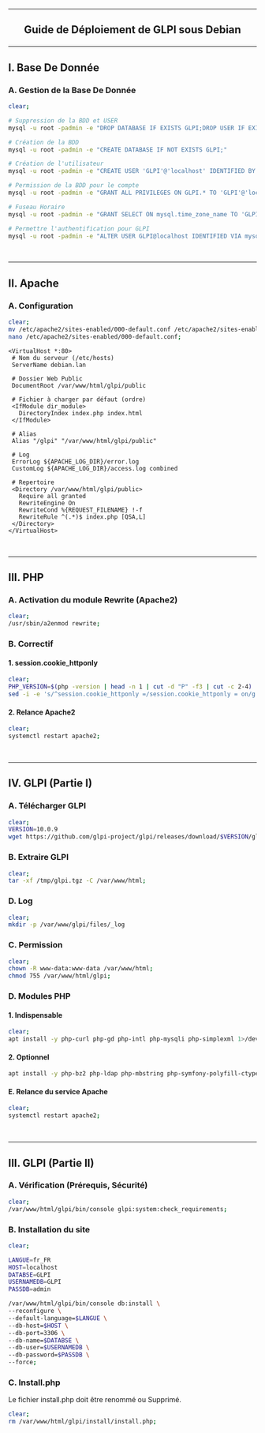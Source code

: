 --------------------------------------------------------------------------------------------------------------------------------------------
## <p align='center'> Guide de Déploiement de GLPI sous Debian </p>
--------------------------------------------------------------------------------------------------------------------------------------------
## I. Base De Donnée
### A. Gestion de la Base De Donnée
```bash
clear;

# Suppression de la BDD et USER
mysql -u root -padmin -e "DROP DATABASE IF EXISTS GLPI;DROP USER IF EXISTS 'GLPI'@'localhost';"

# Création de la BDD
mysql -u root -padmin -e "CREATE DATABASE IF NOT EXISTS GLPI;"

# Création de l'utilisateur
mysql -u root -padmin -e "CREATE USER 'GLPI'@'localhost' IDENTIFIED BY 'admin';"

# Permission de la BDD pour le compte
mysql -u root -padmin -e "GRANT ALL PRIVILEGES ON GLPI.* TO 'GLPI'@'localhost';"

# Fuseau Horaire
mysql -u root -padmin -e "GRANT SELECT ON mysql.time_zone_name TO 'GLPI'@'localhost';"

# Permettre l'authentification pour GLPI
mysql -u root -padmin -e "ALTER USER GLPI@localhost IDENTIFIED VIA mysql_native_password USING PASSWORD('admin');"
```

<br />

--------------------------------------------------------------------------------------------------------------------------------------------
## II. Apache
### A. Configuration
```bash
clear;
mv /etc/apache2/sites-enabled/000-default.conf /etc/apache2/sites-enabled/000-default.conf.old;
nano /etc/apache2/sites-enabled/000-default.conf;
```

```
<VirtualHost *:80>
 # Nom du serveur (/etc/hosts)
 ServerName debian.lan

 # Dossier Web Public
 DocumentRoot /var/www/html/glpi/public
        
 # Fichier à charger par défaut (ordre)
 <IfModule dir_module>
   DirectoryIndex index.php index.html
 </IfModule>

 # Alias
 Alias "/glpi" "/var/www/html/glpi/public"

 # Log
 ErrorLog ${APACHE_LOG_DIR}/error.log
 CustomLog ${APACHE_LOG_DIR}/access.log combined

 # Repertoire
 <Directory /var/www/html/glpi/public>
   Require all granted
   RewriteEngine On
   RewriteCond %{REQUEST_FILENAME} !-f
   RewriteRule ^(.*)$ index.php [QSA,L]
 </Directory>
</VirtualHost>
```

<br />

--------------------------------------------------------------------------------------------------------------------------------------------
## III. PHP
### A. Activation du module Rewrite (Apache2)
```bash
clear;
/usr/sbin/a2enmod rewrite;
```

### B. Correctif
#### 1. session.cookie_httponly
```bash
clear;
PHP_VERSION=$(php -version | head -n 1 | cut -d "P" -f3 | cut -c 2-4)
sed -i -e 's/^session.cookie_httponly =/session.cookie_httponly = on/g' /etc/php/$PHP_VERSION/apache2/php.ini;
```
#### 2. Relance Apache2
```bash
clear;
systemctl restart apache2;
```

<br />

--------------------------------------------------------------------------------------------------------------------------------------------
## IV. GLPI (Partie I)
### A. Télécharger GLPI
```bash
clear;
VERSION=10.0.9
wget https://github.com/glpi-project/glpi/releases/download/$VERSION/glpi-$VERSION.tgz -O /tmp/glpi.tgz 2>/dev/null;
```
### B. Extraire GLPI
```bash
clear;
tar -xf /tmp/glpi.tgz -C /var/www/html;
```
### D. Log
```bash
clear;
mkdir -p /var/www/glpi/files/_log
```

### C. Permission
```bash
clear;
chown -R www-data:www-data /var/www/html;
chmod 755 /var/www/html/glpi;
```


### D. Modules PHP
#### 1. Indispensable
```bash
clear;
apt install -y php-curl php-gd php-intl php-mysqli php-simplexml 1>/dev/null;
```
#### 2. Optionnel
```bash
apt install -y php-bz2 php-ldap php-mbstring php-symfony-polyfill-ctype php-zip 1>/dev/null;
```

#### E. Relance du service Apache
```bash
clear;
systemctl restart apache2;
```

<br />

--------------------------------------------------------------------------------------------------------------------------------------------
## III. GLPI (Partie II)
### A. Vérification (Prérequis, Sécurité)
```bash
clear;
/var/www/html/glpi/bin/console glpi:system:check_requirements;
```

### B. Installation du site
```bash
clear;

LANGUE=fr_FR
HOST=localhost
DATABSE=GLPI
USERNAMEDB=GLPI
PASSDB=admin

/var/www/html/glpi/bin/console db:install \
--reconfigure \
--default-language=$LANGUE \
--db-host=$HOST \
--db-port=3306 \
--db-name=$DATABSE \
--db-user=$USERNAMEDB \
--db-password=$PASSDB \
--force;
```

### C. Install.php
Le fichier install.php doit être renommé ou Supprimé.
```bash
clear;
rm /var/www/html/glpi/install/install.php;
```
